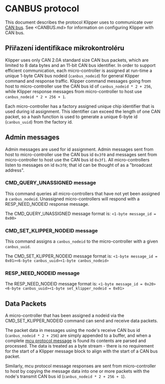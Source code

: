 # CANBUS protocol

This document describes the protocol Klipper uses to communicate over [CAN bus](https://en.wikipedia.org/wiki/CAN_bus). See <CANBUS.md> for information on configuring Klipper with CAN bus.

## Přiřazení identifikace mikrokontroléru

Klipper uses only CAN 2.0A standard size CAN bus packets, which are limited to 8 data bytes and an 11-bit CAN bus identifier. In order to support efficient communication, each micro-controller is assigned at run-time a unique 1-byte CAN bus nodeid (`canbus_nodeid`) for general Klipper command and response traffic. Klipper command messages going from host to micro-controller use the CAN bus id of `canbus_nodeid * 2 + 256`, while Klipper response messages from micro-controller to host use `canbus_nodeid * 2 + 256 + 1`.

Each micro-controller has a factory assigned unique chip identifier that is used during id assignment. This identifier can exceed the length of one CAN packet, so a hash function is used to generate a unique 6-byte id (`canbus_uuid`) from the factory id.

## Admin messages

Admin messages are used for id assignment. Admin messages sent from host to micro-controller use the CAN bus id `0x3f0` and messages sent from micro-controller to host use the CAN bus id `0x3f1`. All micro-controllers listen to messages on id `0x3f0`; that id can be thought of as a "broadcast address".

### CMD_QUERY_UNASSIGNED message

This command queries all micro-controllers that have not yet been assigned a `canbus_nodeid`. Unassigned micro-controllers will respond with a RESP_NEED_NODEID response message.

The CMD_QUERY_UNASSIGNED message format is: `<1-byte message_id = 0x00>`

### CMD_SET_KLIPPER_NODEID message

This command assigns a `canbus_nodeid` to the micro-controller with a given `canbus_uuid`.

The CMD_SET_KLIPPER_NODEID message format is: `<1-byte message_id = 0x01><6-byte canbus_uuid><1-byte canbus_nodeid>`

### RESP_NEED_NODEID message

The RESP_NEED_NODEID message format is: `<1-byte message_id = 0x20><6-byte canbus_uuid><1-byte set_klipper_nodeid = 0x01>`

## Data Packets

A micro-controller that has been assigned a nodeid via the CMD_SET_KLIPPER_NODEID command can send and receive data packets.

The packet data in messages using the node's receive CAN bus id (`canbus_nodeid * 2 + 256`) are simply appended to a buffer, and when a complete [mcu protocol message](Protocol.md) is found its contents are parsed and processed. The data is treated as a byte stream - there is no requirement for the start of a Klipper message block to align with the start of a CAN bus packet.

Similarly, mcu protocol message responses are sent from micro-controller to host by copying the message data into one or more packets with the node's transmit CAN bus id (`canbus_nodeid * 2 + 256 + 1`).
